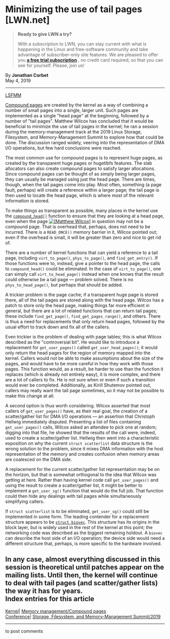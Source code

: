 # Minimizing the use of tail pages [LWN.net]

> **Ready to give LWN a try?**
> 
> With a subscription to LWN, you can stay current with what is happening in the Linux and free-software community and take advantage of subscriber-only site features. We are pleased to offer you **[a free trial subscription](https://lwn.net/Promo/nst-trial/claim)** , no credit card required, so that you can see for yourself. Please, join us! 

By **Jonathan Corbet**  
May 4, 2019 

* * *

[LSFMM](/Articles/lsfmm2019/)

[Compound pages](/Articles/619514/) are created by the kernel as a way of combining a number of small pages into a single, larger unit. Such pages are implemented as a single "head page" at the beginning, followed by a number of "tail pages". Matthew Wilcox has concluded that it would be beneficial to minimize the use of tail pages in the kernel; he ran a session during the memory-management track at the 2019 Linux Storage, Filesystem, and Memory-Management Summit to explore how that could be done. The discussion ranged widely, veering into the representation of DMA I/O operations, but few hard conclusions were reached. 

The most common use for compound pages is to represent huge pages, as created by the transparent huge pages or hugetlbfs features. The slab allocators can also create compound pages to satisfy larger allocations. Since compound pages can be thought of as simply being larger pages, they can usually be managed using just the head page. There are times, though, when the tail pages come into play. Most often, something (a page fault, perhaps) will create a reference within a larger page; the tail page is then used to locate the head page, which is where most of the relevant information is stored. 

To make things as transparent as possible, many places in the kernel use the [`compound_head()`](https://elixir.bootlin.com/linux/v5.0.11/source/include/linux/page-flags.h#L140) function to ensure that they are looking at a head page, even when the page [![\[Matthew Wilcox\]](https://static.lwn.net/images/conf/2019/lsfmm/MatthewWilcox-sm.jpg)](/Articles/787414/) in question may not be a compound page. That is overhead that, perhaps, does not need to be incurred. There is a `READ_ONCE()` memory barrier in it, Wilcox pointed out; even if the overhead is small, it will be greater than zero and nice to get rid of. 

There are a number of kernel functions that can yield a reference to a tail page, including `virt_to_page()`, `phys_to_page()`, and `find_get_entry()`. If those functions were to, instead, give a pointer to the head page, the calls to `compound_head()` could be eliminated. In the case of `virt_to_page()`, one can simply call `virt_to_head_page()` instead when one knows that the result could otherwise be a tail page — problem solved. There is no `phys_to_head_page()`, but perhaps that should be added. 

A trickier problem is the page cache; if a transparent huge page is stored there, all of the tail pages are stored along with the head page. Wilcox has a patch to store only the head page, making things far more efficient in general, but there are a lot of related functions that can return tail pages; these include `find_get_page()`, `find_get_pages_range()`, and others. There is thus a need for replacements that only return head pages, followed by the usual effort to track down and fix all of the callers. 

Even trickier is the problem of dealing with page tables; this is what Wilcox described as the "controversial bit". He would like to introduce a replacement for `get_user_pages()` called `get_user_head_pages()`; it would only return the head pages for the region of memory mapped into the kernel. Callers would not be able to make assumptions about the size of the pages, and would have to be more careful in how they work with those pages. This function would, as a result, be harder to use than the function it replaces (which is already not entirely easy), it is more complex, and there are a lot of callers to fix. He is not sure when or even if such a transition would ever be completed. Additionally, as Kirill Shutemov pointed out, callers may really want the tail page sometimes, so it may not be possible to make this change at all. 

A second option is thus worth considering. Wilcox asserted that most callers of `get_user_pages()` have, as their real goal, the creation of a scatter/gather list for DMA I/O operations — an assertion that Christoph Hellwig immediately disputed. Presenting a list of files containing `get_user_pages()` calls, Wilcox asked an attendee to pick one at random; digging into that file, he showed that the results of the call were, indeed, used to create a scatter/gather list. Hellwig then went into a characteristic exposition on why the current `struct scatterlist` data structure is the wrong solution to the problem, since it mixes DMA information with the host representation of the memory and creates confusion when memory areas are coalesced on the DMA side. 

A replacement for the current scatter/gather list representation may be on the horizon, but that is somewhat orthogonal to the idea that Wilcox was getting at here. Rather than having kernel code call `get_user_pages()` and using the result to create a scatter/gather list, it might be better to implement a `get_user_sg()` function that would do the full job. That function could then hide any dealings with tail pages while simultaneously simplifying callers. 

If `struct scatterlist` is to be eliminated, `get_user_sg()` could still be implemented in some form. The leading contender for a replacement structure appears to be [`struct biovec`](https://elixir.bootlin.com/linux/v5.0.11/source/include/linux/bvec.h#L27). This structure has its origins in the block layer, but is widely used in the rest of the kernel at this point; the networking code was described as the biggest remaining holdout. A `biovec` can describe the host side of an I/O operation; the device side would need a different structure that, perhaps, is more specific to the hardware involved. 

In any case, almost everything discussed in this session is theoretical until patches appear on the mailing lists. Until then, the kernel will continue to deal with tail pages (and scatter/gather lists) the way it has for years.  
Index entries for this article  
---  
[Kernel](/Kernel/Index)| [Memory management/Compound pages](/Kernel/Index#Memory_management-Compound_pages)  
[Conference](/Archives/ConferenceIndex/)| [Storage, Filesystem, and Memory-Management Summit/2019](/Archives/ConferenceIndex/#Storage_Filesystem_and_Memory-Management_Summit-2019)  
  


* * *

to post comments 
